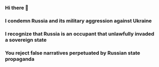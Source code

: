 ### Hi there 👋

###  I condemn Russia and its military aggression against Ukraine

###  I recognize that Russia is an occupant that unlawfully invaded a sovereign state

###  You reject false narratives perpetuated by Russian state propaganda
